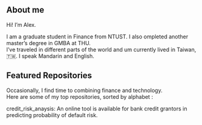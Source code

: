 
## About me
Hi! I’m Alex.

I am a graduate student in Finance from NTUST. I also ompleted another master’s degree in GMBA at THU.  
I’ve traveled in different parts of the world and um currently lived in Taiwan, 🇹🇼. I speak Mandarin and English.


## Featured Repositories

Occasionally, I find time to combining finance and technology.  
Here are some of my top repositories, sorted by alphabet :

credit_risk_anaysis: An online tool is available for bank credit grantors in predicting probability of default risk.
